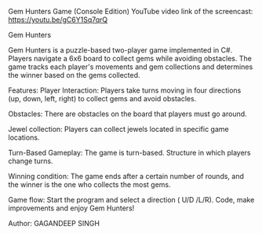 Gem Hunters Game (Console Edition) YouTube video link of the screencast: https://youtu.be/gC6Y1Sq7qrQ

Gem Hunters

Gem Hunters is a puzzle-based two-player game implemented in C#. Players navigate a 6x6 board to collect gems while avoiding obstacles. The game tracks each player's movements and gem collections and determines the winner based on the gems collected.

Features:
Player Interaction: Players take turns moving in four directions (up, down, left, right) to collect gems and avoid obstacles.

Obstacles: There are obstacles on the board that players must go around.

Jewel collection: Players can collect jewels located in specific game locations.

Turn-Based Gameplay: The game is turn-based. Structure in which players change turns.

Winning condition: The game ends after a certain number of rounds, and the winner is the one who collects the most gems.

Game flow:
Start the program and select a direction ( U/D /L/R). Code, make improvements and enjoy Gem Hunters!

Author:
GAGANDEEP SINGH
